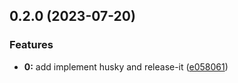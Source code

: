 

## 0.2.0 (2023-07-20)


### Features

* **0:** add implement husky and release-it ([e058061](https://github.com/MateuszMG/name_examining_client/commit/e058061b9c312bdd23266623f41162a93e188b7f))